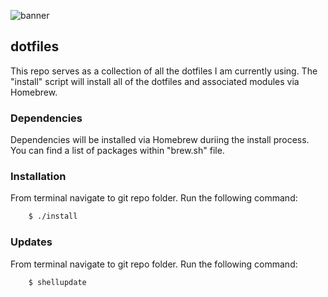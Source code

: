 
![banner](http://i0.wp.com/www.shawnmullings.com/wp-content/uploads/2016/05/dotfiles.png?w=500 "dotfiles")


## dotfiles ##

This repo serves as a collection of all the dotfiles I am currently using. The "install" script will install all of the dotfiles and associated modules via Homebrew.

### Dependencies ###

Dependencies will be installed via Homebrew duriing the install process. You can find a list of packages within "brew.sh" file.

### Installation ###

From terminal navigate to git repo folder. Run the following command:

```bash
    $ ./install
```

### Updates ###

From terminal navigate to git repo folder. Run the following command:

```bash
    $ shellupdate
```
